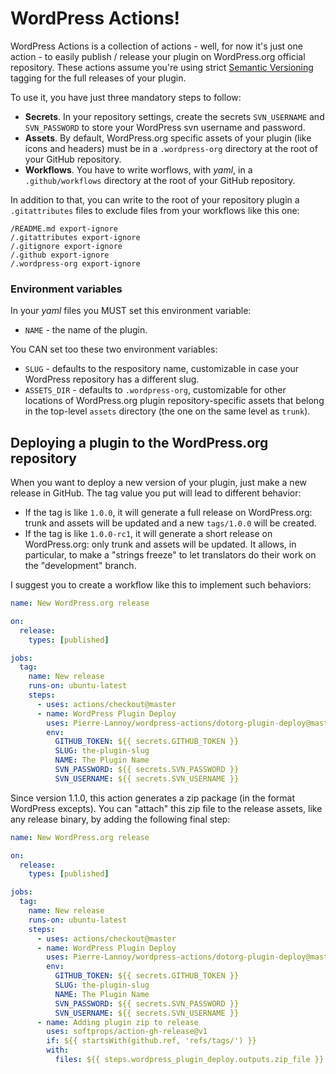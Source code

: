 # WordPress Actions!

WordPress Actions is a collection of actions - well, for now it's just one action - to easily publish / release your plugin on WordPress.org official repository. These actions assume you're using strict [Semantic Versioning](https://semver.org/spec/v2.0.0.html) tagging for the full releases of your plugin.

To use it, you have just three mandatory steps to follow:
* __Secrets__. In your repository settings, create the secrets `SVN_USERNAME` and `SVN_PASSWORD` to store your WordPress svn username and password.
* __Assets__. By default, WordPress.org specific assets of your plugin (like icons and headers) must be in a `.wordpress-org` directory at the root of your GitHub repository.
* __Workflows__. You have to write worflows, with _yaml_, in a `.github/workflows` directory at the root of your GitHub repository.

In addition to that, you can write to the root of your repository plugin a `.gitattributes` files to exclude files from your workflows like this one:
```gitattributes
/README.md export-ignore
/.gitattributes export-ignore
/.gitignore export-ignore
/.github export-ignore
/.wordpress-org export-ignore
```

### Environment variables
In your _yaml_ files you MUST set this environment variable:
* `NAME` - the name of the plugin.

You CAN set too these two environment variables:
* `SLUG` - defaults to the respository name, customizable in case your WordPress repository has a different slug.
* `ASSETS_DIR` - defaults to `.wordpress-org`, customizable for other locations of WordPress.org plugin repository-specific assets that belong in the top-level `assets` directory (the one on the same level as `trunk`).

## Deploying a plugin to the WordPress.org repository

When you want to deploy a new version of your plugin, just make a new release in GitHub. The tag value you put will lead to different behavior:
* If the tag is like `1.0.0`, it will generate a full release on WordPress.org: trunk and assets will be updated and a new `tags/1.0.0` will be created.
* If the tag is like `1.0.0-rc1`, it will generate a short release on WordPress.org: only trunk and assets will be updated. It allows, in particular, to make a "strings freeze" to let translators do their work on the "development" branch.

I suggest you to create a workflow like this to implement such behaviors:
```yml
name: New WordPress.org release

on:
  release:
    types: [published]

jobs:
  tag:
    name: New release
    runs-on: ubuntu-latest
    steps:
      - uses: actions/checkout@master
      - name: WordPress Plugin Deploy
        uses: Pierre-Lannoy/wordpress-actions/dotorg-plugin-deploy@master
        env:
          GITHUB_TOKEN: ${{ secrets.GITHUB_TOKEN }}
          SLUG: the-plugin-slug
          NAME: The Plugin Name
          SVN_PASSWORD: ${{ secrets.SVN_PASSWORD }}
          SVN_USERNAME: ${{ secrets.SVN_USERNAME }}
```

Since version 1.1.0, this action generates a zip package (in the format WordPress excepts). You can "attach" this zip file to the release assets, like any release binary, by adding the following final step:

```yml
name: New WordPress.org release

on:
  release:
    types: [published]

jobs:
  tag:
    name: New release
    runs-on: ubuntu-latest
    steps:
      - uses: actions/checkout@master
      - name: WordPress Plugin Deploy
        uses: Pierre-Lannoy/wordpress-actions/dotorg-plugin-deploy@master
        env:
          GITHUB_TOKEN: ${{ secrets.GITHUB_TOKEN }}
          SLUG: the-plugin-slug
          NAME: The Plugin Name
          SVN_PASSWORD: ${{ secrets.SVN_PASSWORD }}
          SVN_USERNAME: ${{ secrets.SVN_USERNAME }}
      - name: Adding plugin zip to release
        uses: softprops/action-gh-release@v1
        if: ${{ startsWith(github.ref, 'refs/tags/') }}
        with:
          files: ${{ steps.wordpress_plugin_deploy.outputs.zip_file }}
```
